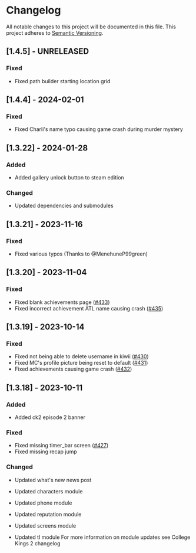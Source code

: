 # Changelog
<!-- ### Added
### Changed
### Deprecated
### Removed
### Fixed
### Security -->

All notable changes to this project will be documented in this file. This project adheres to [Semantic Versioning](http://semver.org/).

## [1.4.5] - UNRELEASED

### Fixed

- Fixed path builder starting location grid

## [1.4.4] - 2024-02-01
 
### Fixed

- Fixed Charli's name typo causing game crash during murder mystery

## [1.3.22] - 2024-01-28

### Added

- Added gallery unlock button to steam edition

### Changed

- Updated dependencies and submodules

## [1.3.21] - 2023-11-16

### Fixed

- Fixed various typos (Thanks to @MenehuneP99green)

## [1.3.20] - 2023-11-04

### Fixed

- Fixed blank achievements page ([#433](https://github.com/College-Kings/College-Kings/issues/433))
- Fixed incorrect achievement ATL name causing crash ([#435](https://github.com/College-Kings/College-Kings/issues/435))

## [1.3.19] - 2023-10-14

### Fixed

- Fixed not being able to delete username in kiwii ([#430](https://github.com/College-Kings/College-Kings/issues/430))
- Fixed MC's profile picture being reset to default ([#431](https://github.com/College-Kings/College-Kings/issues/431))
- Fixed achievements causing game crash ([#432](https://github.com/College-Kings/College-Kings/issues/432))

## [1.3.18] - 2023-10-11

### Added

- Added ck2 episode 2 banner

### Fixed

- Fixed missing timer_bar screen ([#427](https://github.com/College-Kings/College-Kings/issues/427))
- Fixed missing recap jump

### Changed

- Updated what's new news post

- Updated characters module
- Updated phone module
- Updated reputation module
- Updated screens module
- Updated tl module
For more information on module updates see College Kings 2 changelog